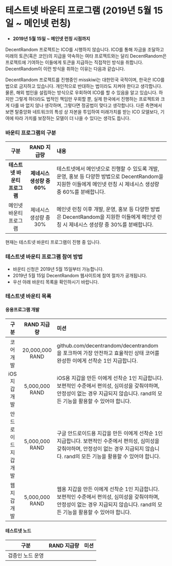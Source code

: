 # 테스트넷 바운티 프로그램 (2019년 5월 15일 ~ 메인넷 런칭)

- **2019년 5월 15일 ~ 메인넷 런칭 시점까지**

DecentRandom 프로젝트는 ICO를 시행하지 않습니다. ICO를 통해 자금을 조달하고 미래의 토큰(혹은 코인)의 지급을 약속하는 여타 프로젝트와는 달리 DecentRandom은 프로젝트에 기여하는 이들에게 토큰을 지급하는 직접적인 방식을 취합니다. DecentRandom이 이런 방식을 취하는 이유는 다음과 같습니다.

DecentRandom 프로젝트를 진행중인 misskiwi는 대한민국 국적이며, 한국은 ICO를 법으로 금지하고 있습니다. 개인적으로 반대하는 법이라도 지켜야 한다고 생각합니다. 물론, 해외 법인을 설립하는 방식으로 우회하여 ICO를 할 수 있음을 알고 있습니다. 하지만 그렇게 하더라도 법적인 책임만 우회할 뿐, 실제 한국에서 진행하는 프로젝트와 크게 다를 바 없지 않나 생각하며, 그렇다면 정공법이 맞다고 생각합니다. 다른 측면에서 보면 탈중앙화 네트워크의 특성 상 자본을 투입하여 미래가치를 받는 ICO 모델보다, 기여에 따라 가치를 보장하는 모델이 더 나을 수 있다는 생각도 듭니다.

### 바운티 프로그램의 구분

| 구분 | RAND 지급량 | 내용 |
|:---:|:---:|:---|
| **테스트넷 바운티 프로그램** | **제네시스 생성량 중 60%** | 테스트넷에서 메인넷으로 진행할 수 있도록 개발, 운영, 홍보 등 다양한 방법으로 DecentRandom을 지원한 이들에게 메인넷 런칭 시 제네시스 생성량 중 60%를 분배합니다. |
| 메인넷 바운티 프로그램 | 제네시스 생성량 중 30% | 메인넷 런칭 이후 개발, 운영, 홍보 등 다양한 방법은 DecentRandom을 지원한 이들에게 메인넷 런칭 시 제네시스 생성량 중 30%를 분배합니다. |

현재는 테스트넷 바운티 프로그램이 진행 중 입니다.

### 테스트넷 바운티 프로그램 참여 방법

- 바운티 신청은 2019년 5월 15일부터 가능합니다.
- 2019년 5월 15일 DecentRandom 웹사이트에 참여 절차가 공개됩니다.
- 우선 아래 바운티 목록을 확인하시기 바랍니다.

### 테스트넷 바운티 목록

#### 응용프로그램 개발

| 구분 | RAND 지급량 | 미션 |
|:---:|:---:|:---|
| 코어 개발 | 20,000,000 RAND | github.com/decentrandom/decentrandom 을 포크하여 가장 안전하고 효율적인 상태 코어를 완성한 이에게 선착순 1인 지급합니다. |
| iOS 지갑 개발 | 5,000,000 RAND | iOS용 지갑을 만든 이에게 선착순 1인 지급합니다. 보편적인 수준에서 편의성, 심미성을 갖춰야하며, 안정성이 없는 경우 지급되지 않습니다. rand의 모든 기능을 활용할 수 있어야 합니다. |
| 안드로이드 지갑 개발 | 5,000,000 RAND | 구글 안드로이드용 지갑을 만든 이에게 선착순 1인 지급합니다. 보편적인 수준에서 편의성, 심미성을 갖춰야하며, 안정성이 없는 경우 지급되지 않습니다.  rand의 모든 기능을 활용할 수 있어야 합니다. |
| 웹 지갑 개발 | 5,000,000 RAND | 웹용  지갑을 만든 이에게 선착순 1인 지급합니다. 보편적인 수준에서 편의성, 심미성을 갖춰야하며, 안정성이 없는 경우 지급되지 않습니다.  rand의 모든 기능을 활용할 수 있어야 합니다. |

#### 테스트넷 노드

| 구분 | RAND 지급량 | 미션 |
|:---:|:---:|:---|
| 검증인 노드 운영 | 